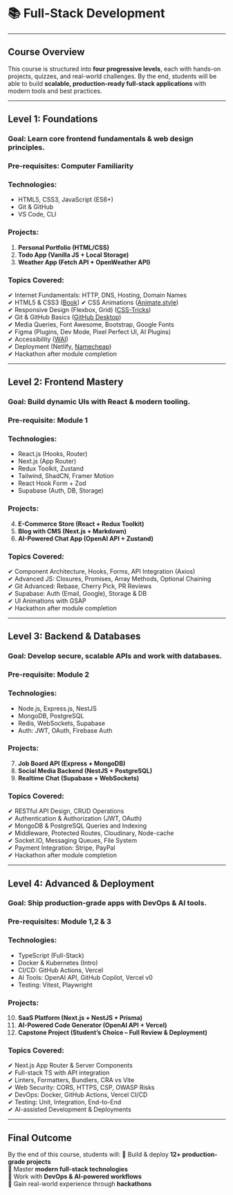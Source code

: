 # 📚 **Full-Stack Development**

---

## **Course Overview**
This course is structured into **four progressive levels**, each with hands-on projects, quizzes, and real-world challenges. By the end, students will be able to build **scalable, production-ready full-stack applications** with modern tools and best practices.

---

## **Level 1: Foundations**
### **Goal:** Learn core frontend fundamentals & web design principles.
### **Pre-requisites:** Computer Familiarity

### **Technologies:**
- HTML5, CSS3, JavaScript (ES6+)
- Git & GitHub
- VS Code, CLI

### **Projects:**
1. **Personal Portfolio (HTML/CSS)**
2. **Todo App (Vanilla JS + Local Storage)**
3. **Weather App (Fetch API + OpenWeather API)**

### **Topics Covered:**
✔ Internet Fundamentals: HTTP, DNS, Hosting, Domain Names  
✔ HTML5 & CSS3 ([Book](https://github.com/ghousahmed/Books/blob/master/Wiley.HTML.and.CSS.Oct.2011.pdf))
✔ CSS Animations ([Animate.style](https://animate.style/))  
✔ Responsive Design (Flexbox, Grid) ([CSS-Tricks](https://css-tricks.com/a-complete-guide-to-css-media-queries/))  
✔ Git & GitHub Basics ([GitHub Desktop](https://desktop.github.com/))  
✔ Media Queries, Font Awesome, Bootstrap, Google Fonts  
✔ Figma (Plugins, Dev Mode, Pixel Perfect UI, AI Plugins)  
✔ Accessibility ([WAI](https://www.w3.org/WAI/fundamentals/accessibility-intro/))  
✔ Deployment (Netlify, [Namecheap](https://www.namecheap.com/))  
✔ Hackathon after module completion

---

## **Level 2: Frontend Mastery**
### **Goal:** Build dynamic UIs with React & modern tooling.
### **Pre-requisite:** Module 1

### **Technologies:**
- React.js (Hooks, Router)
- Next.js (App Router)
- Redux Toolkit, Zustand
- Tailwind, ShadCN, Framer Motion
- React Hook Form + Zod
- Supabase (Auth, DB, Storage)

### **Projects:**
4. **E-Commerce Store (React + Redux Toolkit)**
5. **Blog with CMS (Next.js + Markdown)**
6. **AI-Powered Chat App (OpenAI API + Zustand)**

### **Topics Covered:**
✔ Component Architecture, Hooks, Forms, API Integration (Axios)  
✔ Advanced JS: Closures, Promises, Array Methods, Optional Chaining  
✔ Git Advanced: Rebase, Cherry Pick, PR Reviews  
✔ Supabase: Auth (Email, Google), Storage & DB  
✔ UI Animations with GSAP  
✔ Hackathon after module completion

---

## **Level 3: Backend & Databases**
### **Goal:** Develop secure, scalable APIs and work with databases.
### **Pre-requisite:** Module 2

### **Technologies:**
- Node.js, Express.js, NestJS
- MongoDB, PostgreSQL
- Redis, WebSockets, Supabase
- Auth: JWT, OAuth, Firebase Auth

### **Projects:**
7. **Job Board API (Express + MongoDB)**
8. **Social Media Backend (NestJS + PostgreSQL)**
9. **Realtime Chat (Supabase + WebSockets)**

### **Topics Covered:**
✔ RESTful API Design, CRUD Operations  
✔ Authentication & Authorization (JWT, OAuth)  
✔ MongoDB & PostgreSQL Queries and Indexing  
✔ Middleware, Protected Routes, Cloudinary, Node-cache  
✔ Socket.IO, Messaging Queues, File System  
✔ Payment Integration: Stripe, PayPal  
✔ Hackathon after module completion

---

## **Level 4: Advanced & Deployment**
### **Goal:** Ship production-grade apps with DevOps & AI tools.
### **Pre-requisites:** Module 1,2 & 3

### **Technologies:**
- TypeScript (Full-Stack)
- Docker & Kubernetes (Intro)
- CI/CD: GitHub Actions, Vercel
- AI Tools: OpenAI API, GitHub Copilot, Vercel v0
- Testing: Vitest, Playwright

### **Projects:**
10. **SaaS Platform (Next.js + NestJS + Prisma)**
11. **AI-Powered Code Generator (OpenAI API + Vercel)**
12. **Capstone Project (Student’s Choice – Full Review & Deployment)**

### **Topics Covered:**
✔ Next.js App Router & Server Components  
✔ Full-stack TS with API integration  
✔ Linters, Formatters, Bundlers, CRA vs Vite  
✔ Web Security: CORS, HTTPS, CSP, OWASP Risks  
✔ DevOps: Docker, GitHub Actions, Vercel CI/CD  
✔ Testing: Unit, Integration, End-to-End  
✔ AI-assisted Development & Deployments

---

## **Final Outcome**
By the end of this course, students will:
🚀 Build & deploy **12+ production-grade projects**  
🚀 Master **modern full-stack technologies**  
🚀 Work with **DevOps & AI-powered workflows**  
🚀 Gain real-world experience through **hackathons**

